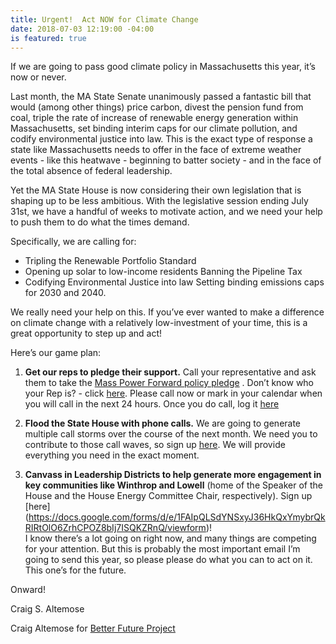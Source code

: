 ```yaml
---
title: Urgent!  Act NOW for Climate Change
date: 2018-07-03 12:19:00 -04:00
is featured: true
---
```


If we are going to pass good climate policy in Massachusetts this year, it’s now or never.

Last month, the MA State Senate unanimously passed a fantastic bill that would (among other things) price carbon, divest the pension fund from coal, triple the rate of increase of renewable energy generation within Massachusetts, set binding interim caps for our climate pollution, and codify environmental justice into law. This is the exact type of response a state like Massachusetts needs to offer in the face of extreme weather events - like this heatwave - beginning to batter society - and in the face of the total absence of federal leadership.

Yet the MA State House is now considering their own legislation that is shaping up to be less ambitious. With the legislative session ending July 31st, we have a handful of weeks to motivate action, and we need your help to push them to do what the times demand.

Specifically, we are calling for:

* Tripling the Renewable Portfolio Standard
* Opening up solar to low-income residents
Banning the Pipeline Tax
* Codifying Environmental Justice into law
Setting binding emissions caps for 2030 and 2040.

We really need your help on this. If you’ve ever wanted to make a difference on climate change with a relatively low-investment of your time, this is a great opportunity to step up and act!

Here’s our game plan:

1. **Get our reps to pledge their support.**  Call your representative and ask them to take the [Mass Power Forward policy pledge](https://docs.google.com/document/d/1bO-T5dVo3LPvL7Z8m1qjaYyJ4hqPZ2gJb1bsEZ4ezko/edit) .  Don’t know who your Rep is? - click [here](http://www.sec.state.ma.us/WhereDoIVoteMA/bal/MyElectionInfo.aspx). Please call now or mark in your calendar when you will call in the next 24 hours. Once you do call, log it [here](https://docs.google.com/forms/d/e/1FAIpQLSctbnRRqWqCpBtinJsb1QxgFnx4uRoeyY9-v2HRV4kbl3WBQA/viewform)

2. **Flood the State House with phone calls.** We are going to generate multiple call storms over the course of the next month. We need you to contribute to those call waves, so sign up [here](https://docs.google.com/forms/d/1-zSFePzDOJH2KHHoYSxxnXyMdKDoUM9pfP15prcvU5c/viewform?edit_requested=true). We will provide everything you need in the exact moment.

3. **Canvass in Leadership Districts to help generate more engagement in key communities like Winthrop and Lowell** (home of the Speaker of the House and the House Energy Committee Chair, respectively). Sign up \[here\]       (https://docs.google.com/forms/d/e/1FAIpQLSdYNSxyJ36HkQxYmybrQkRIRtOlO6ZrhCPOZ8bIj7ISQKZRnQ/viewform)!\
   I know there’s a lot going on right now, and many things are competing for your attention. But this is probably the most important email I’m going to send this year, so please please do what you can to act on it. This one’s for the future.

Onward!

Craig S. Altemose

Craig Altemose for [Better Future Project](http://www.betterfutureproject.org/)